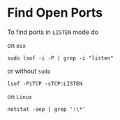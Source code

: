 # Find Open Ports

To find ports in `LISTEN` mode do

on `osx`

```shell
sudo lsof -i -P | grep -i "listen"
```

or without `sudo` 

```shell
lsof -PiTCP -sTCP:LISTEN
```



on `Linux`

```shell
netstat -aep | grep ':\*'
```

